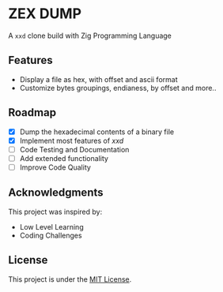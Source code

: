 # ZEX DUMP

A `xxd` clone build with Zig Programming Language

## Features

- Display a file as hex, with offset and ascii format
- Customize bytes groupings, endianess, by offset and more..

## Roadmap

- [x] Dump the hexadecimal contents of a binary file
- [x] Implement most features of *xxd*
- [ ] Code Testing and Documentation
- [ ] Add extended functionality
- [ ] Improve Code Quality

## Acknowledgments

This project was inspired by:

- Low Level Learning
- Coding Challenges

## License

This project is under the [MIT License](./LICENSE).
